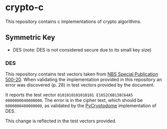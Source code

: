 # crypto-c
This repository contains c implementations of crypto algorithms.

## Symmetric Key
* DES (note: DES is not considered secure due to its small key size)

### DES
This repository contains test vectors taken from [NBS Special Publication 500-20](https://nvlpubs.nist.gov/nistpubs/Legacy/SP/nbsspecialpublication500-20e1977.pdf).
When validating the implementation provided in this repository an error was discovered (p. 28) in test vectors provided by the document.

It reports the test vector `0101010101010101 E1652C6B138C64A5 0000000040000000`. The error is in the cipher text, which should be `0000000400000000`, as validated by the [PyCryptodome](https://github.com/Legrandin/pycryptodome) implementation of DES.

This change is reflected in the test vectors provided.

